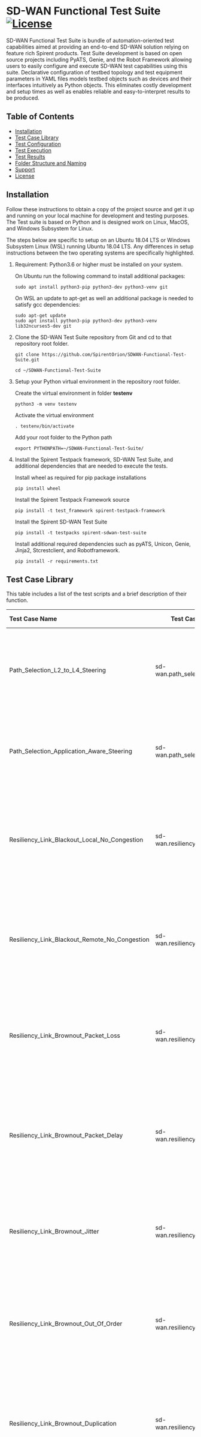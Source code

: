 SD-WAN Functional Test Suite [![License](https://img.shields.io/badge/License-Apache%202.0-blue.svg)](https://opensource.org/licenses/Apache-2.0)
=====================

SD-WAN Functional Test Suite is bundle of automation-oriented test capabilities aimed at providing an end-to-end SD-WAN solution relying on feature rich Spirent products. Test Suite development is based on open source projects including PyATS, Genie, and the Robot Framework allowing users to easily configure and execute SD-WAN test capabilities using this suite. Declarative configuration of testbed topology and test equipment parameters in YAML files models testbed objects such as devices and their interfaces intuitively as Python objects. This eliminates costly development and setup times as well as enables reliable and easy-to-interpret results to be produced.

## Table of Contents
- [Installation](#Installation)
- [Test Case Library](#Test-Case-Library)
- [Test Configuration](#Test-Configuration)
- [Test Execution](#Test-Execution)
- [Test Results](#Test-Results)
- [Folder Structure and Naming](#Folder-Structure-and-Naming)
- [Support](#Support)
- [License](#License)

## Installation
Follow these instructions to obtain a copy of the project source and get it up and running on your local machine for development and testing purposes. The Test suite is based on Python and is designed work on Linux, MacOS, and Windows Subsystem for Linux.

The steps below are specific to setup on an Ubuntu 18.04 LTS or Windows Subsystem Linux (WSL) running Ubuntu 18.04 LTS. Any differences in setup instructions between the two operating systems are specifically highlighted.

1. Requirement: Python3.6 or higher must be installed on your system.

    On Ubuntu run the following command to install additional packages:
    ```
    sudo apt install python3-pip python3-dev python3-venv git
    ```

    On WSL an update to apt-get as well an additional package is needed to satisfy gcc dependencies:
    ```
    sudo apt-get update
    sudo apt install python3-pip python3-dev python3-venv lib32ncurses5-dev git
    ```

2. Clone the SD-WAN Test Suite repository from Git and cd to that repository root folder.

    ```
    git clone https://github.com/SpirentOrion/SDWAN-Functional-Test-Suite.git

    cd ~/SDWAN-Functional-Test-Suite
    ```

3. Setup your Python virtual environment in the repository root folder.

    Create the virtual environment in folder **testenv**
    ```
    python3 -m venv testenv
    ```

    Activate the virtual environment
    ```
    . testenv/bin/activate
    ```

    Add your root folder to the Python path
    ```
    export PYTHONPATH=~/SDWAN-Functional-Test-Suite/
    ```

4. Install the Spirent Testpack framework, SD-WAN Test Suite, and additional dependencies that are needed to execute the tests.

    Install wheel as required for pip package installations
    ```
    pip install wheel
    ```

    Install the Spirent Testpack Framework source
    ```
    pip install -t test_framework spirent-testpack-framework
    ```

    Install the Spirent SD-WAN Test Suite
    ```
    pip install -t testpacks spirent-sdwan-test-suite
    ```

    Install additional required dependencies such as pyATS, Unicon, Genie, Jinja2, Stcrestclient, and Robotframework.  
    ```
    pip install -r requirements.txt
    ```

## Test Case Library
This table includes a list of the test scripts and a brief description of their function.

| Test Case Name | Test Case ID | Test Objective |
| :---           | ---          | :---           |
| Path_Selection_L2_to_L4_Steering | sd-wan.path_selection.001 | Validate DUT can steer traffic among WAN links by using traditional L2/L3/L4 traffic classification method |
| Path_Selection_Application_Aware_Steering | sd-wan.path_selection.002 | Validate DUT can steer traffic among WAN links by using application aware traffic classification method |
| Resiliency_Link_Blackout_Local_No_Congestion | sd-wan.resiliency_link.001 | Validate DUT can steer traffic from Internet link to MPLS link if link blackout was detected on local side of internet link and vice versa |
| Resiliency_Link_Blackout_Remote_No_Congestion | sd-wan.resiliency_link.002 | Validate DUT can steer traffic from Internet link to MPLS link if link blackout was detected on remote side of internet link and vice versa |
| Resiliency_Link_Brownout_Packet_Loss | sd-wan.resiliency_link.003 | Validate DUT can steer traffic from Internet link to MPLS link if packet loss ratio on Internet link exceeds threshold and vice versa |
| Resiliency_Link_Brownout_Packet_Delay | sd-wan.resiliency_link.004 | Validate DUT can steer traffic from Internet link to MPLS link if two-way delay (from DUT1 to DUT2) on Internet link exceeds threshold and vice versa |
| Resiliency_Link_Brownout_Jitter | sd-wan.resiliency_link.005 | Validate DUT can steer traffic from Internet link to MPLS link if jitter on Internet link exceeds threshold and vice versa |
| Resiliency_Link_Brownout_Out_Of_Order | sd-wan.resiliency_link.006 | Validate DUT can steer traffic from Internet link to MPLS link if packet out-of-order ratio on Internet link exceeds threshold and vice versa |
| Resiliency_Link_Brownout_Duplication | sd-wan.resiliency_link.007 | Validate DUT can steer traffic from Internet link to MPLS link if packet duplication ratio on Internet link exceeds threshold and vice versa |


## Test Configuration
Before test execution, follow these steps.

1. Identify the test case name and id that you want to execute from the table in the previous section.

2. A mapping file `testpacks/sd-wan/testbed_lab/testbed_map.py` is provided that maps individual test case id's to specific testbed sections within the physical testbed configuration file in Step 3. Find the appropriate testbed section that maps to the test case Id from within the mapping file.

3. Once you have identified the physical testbed section that maps to your test case, you must edit that section with configuration details specific to your lab. This section can be found in a single configuration file `testpacks/sd-wan/testbed_lab/configuration.yaml` which houses configuration for all testbeds. Several other Spirent TestCenter configuration parameters are also exposed, if you need to override the defaults.

4. For SD-WAN scripts there is no DUT configuration in the test script. You must configure the DUT manually before running the test. The gateway address of the emulated devices is the same as with DUT interface IP address.

    **Example:**

    > **Step1:** This example uses SD-WAN_Path_Selection_Application_Aware_Steering, which is identified by its test case id sd-wan.path_selection.002.

    > **Step2:** In the testpacks/sd-wan/testbed_lab/testbed_map.py file, you will find that for test case id sd-wan.path_selection.002, the physical testbed information being used is 3stc_1dut_type01_testbed02.

    > **Step3:** Find the physical testbed section referenced in Step#2 ("3stc_1dut_type01_testbed02") in the following file testpacks/sd-wan/testbed_lab/configuration.yaml and update it with appropriate values for your lab. Note that it uses chassis_1, chassis_2, chassis_3, ls_1. You must modify the IPv4 address under stc1, stc2, stc3, spirent_lab_server_1, and the slot/port number under chassis_1, chassis_2 and chassis_3.

    > **Step4:** Check the gateway address of emulated_devices under 3stc_1dut_type01_testbed02, which should be the same as the interfaces ip address on the DUT. If they are different, modify the gateway or change the DUT interface ip.

For additional details about each test case, please refer to the [TestPack Specification Document](Spirent%20SD-WAN%20Functional%20Test%20Suite%20Specification.pdf). All test cases are explained under their unique Test Case ID in the document.


## Test Execution
1. Before you execute the tests it is required to activate Python 3 virtual environment and set your Python path.

Note: This setup is only required one time per shell instance.

If you have already done this as part of installation, then proceed to Step 2. Otherwise run the commands below.
    ```
    . testenv/bin/activate

    export PYTHONPATH=~/SDWAN-Functional-Test-Suite/
    ```

2. Run tests from the root folder. You can run tests using robot commands, as follows:
    ```
    robot -v testbed_config:testpacks/sd-wan/testbed_lab/configuration.yaml -V testpacks/sd-wan/testbed_lab/testbed_map.py -t sd-wan.path_selection.002 -K off -d testrun testpacks/sd-wan/
    ```

    **Parameters**   
    `testbed_config`: Physical lab Configuration  
    `.../testbed_map.py`: This file maps testcases to specific testbeds in lab configuration file  
    `-t sd-wan.path_selection.002`: Testcase selector  
    `-d testrun`: Output directory for logs/reports  
    `testpacks/sd-wan/`: Folder path where Robot will look for testcase files  

    Refer to section [Test Results](#Test-Results) to check the test results.

    Refer to **Robot Framework User Guide** for a complete syntax of robot commands, including pattern matching for selecting test cases to be executed based on test case ids or tags.

    The -v validate:1 argument is supported for validating testbed files without running tests.
    ```
    robot -v testbed_config:testpacks/sd-wan/testbed_lab/configuration.yaml -V testpacks/sd-wan/testbed_lab/testbed_map.py -t sd-wan.path_selection.002 -v validate:1 -d testrun -L INFO testpacks/sd-wan/core.robot
    ```

## Test Results
Output files are configured using robot command line options.

In section:[Test Execution](#Test-Execution), `-d testrun` specifies the results directory as **testrun**.

Test execution will generate several reports/logs, for example Robot report files, test script logs, and Spirent TestCenter logs.

1. Robot report files:   
   `report.html`, `log.html` and `output.xml` files are typically generated.  
   `report.html` contains an overview of the test execution results in HTML format.  
   `log.html` contains details about the executed test cases in HTML format.  
   `output.xml` contains the test execution results in XML format.  
   You can use any browser to open the result.  
    ```
    firefox report.html
    ```

2. Test script logs:  
   `test.log.json` under `testrun/sd-wan.path_selection.002` contains the test script execution logs.

3. Spirent TestCenter logs:  
   There are Spirent TestCenter BLL/IL and configuration logs under `testrun/sd-wan.path_selection.002`.  


## Folder Structure and Naming
1. Robot files are organized into testpacks folders, for example: `testpacks/sd-wan`.

    Robot automation framework is the test runner. Test cases are defined in robot files that accompany Python test scripts. These robot files, such as `testpacks/sd-wan/core.robot` are the wrappers for Robot framework. They seamlessly call test functions in Python scripts. A set of related test cases can be defined in a single `.robot` script.

    Every test case has a unique, immutable identifier. This will identify the test case in the metadata file and in the Robot file. Test case ids follow the format **\<testpack>.\<area>.###**, that is the unique testpack name along with a 3 digit testcase number relative to a testpack. For example, `sd-wan.path_selection.002`.

2. Test scripts are organized into testpacks folders **testpacks/sd-wan/**. They are Python based.  

    Every test case is accompanied by metadata, see example `testpacks/sd-wan/path_selection_application_aware_steering.yaml`.

    Each testpack has a specification to describe the test cases. See example in the [TestPack Specification](Spirent%20SD-WAN%20Functional%20Test%20Suite%20Specification.pdf) document.

3. The **testbed_templates** folder is for the logical testbed template. See example: `testpacks/sd-wan/testbed_templates/3stc_1dut_type01.yaml`, which gets the information from the physical lab configuration and generates the final configuration file used by the test script.

4. The **testbed_lab** folder is used for the physical configuration and the mapping file. See example: `testpacks/sd-wan/testbed_lab/testbed_map.py`, which defines the mapping for each test case id to a specific testbed section in physical configuration file `testpacks/sd-wan/testbed_lab/configuration.yaml`. The physical configuration is a single file to be supplied by the end user that contains complete details of their lab equipment, along with how they are interconnected into testbeds.

5. The script **test_framework/script/check_stc_param.py** is used to get the Spirent TestCenter port parameters values(phy and speed). When you edit the port 'phy' and 'speed' in physical lab configuration, you can find their values via this script:
`python script/check_stc_param.py -l <lab server ip> -c <chassis ip> -s <slot number> -p <port number>`


## Support
If you encounter any issues during installation or test execution, have general questions, or feedback around new features, please open an issue on our Github repository. You can also reach the development team via email testpack@spirent.com.


## License
This Test pack is distributed under the [Apache License, Version 2.0](http://www.apache.org/licenses/LICENSE-2.0), see [LICENSE](./LICENSE) and [NOTICES](./NOTICES) for more information.
